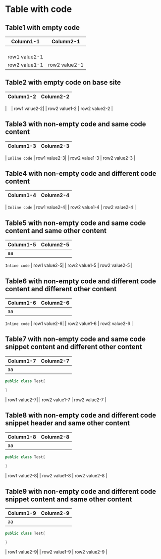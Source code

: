 # Table with code
## Table1 with empty code
| Column1-1 | Column2-1 |
| ------------- | ----------- |
| ` `
| row1 value2-1|
| row2 value1-1  | row2 value2-1 |

## Table2 with empty code on base site
| Column1-2 | Column2-2 |
| ------------- | ----------- |
| 
` `
| row1 value2-2|
| row2 value1-2  | row2 value2-2 |

## Table3 with non-empty code and same code content
| Column1-3 | Column2-3|
| ------------- | ----------- |
| 
`Inline code`
| row1 value2-3|
| row2 value1-3  | row2 value2-3 |

## Table4 with non-empty code and different code content
| Column1-4 | Column2-4|
| ------------- | ----------- |
| 
`Inline code`
| row1 value2-4|
| row2 value1-4  | row2 value2-4 |

## Table5 with non-empty code and same code content and same other content
| Column1-5 | Column2-5|
| ------------- | ----------- |
| aa
`Inline code`
| row1 value2-5|
| row2 value1-5  | row2 value2-5 |

## Table6 with non-empty code and different code content and different other content
| Column1-6 | Column2-6|
| ------------- | ----------- |
| aa
`Inline code`
| row1 value2-6|
| row2 value1-6  | row2 value2-6 |

## Table7 with non-empty code and same code snippet content and different other content
| Column1-7 | Column2-7|
| ------------- | ----------- |
| aa
```c#
public class Test{

}
```
| row1 value2-7|
| row2 value1-7  | row2 value2-7 |

## Table8 with non-empty code and different code snippet header and same other content
| Column1-8 | Column2-8|
| ------------- | ----------- |
| aa
```c#
public class Test{

}
```
| row1 value2-8|
| row2 value1-8  | row2 value2-8 |

## Table9 with non-empty code and different code snippet content and same other content
| Column1-9 | Column2-9|
| ------------- | ----------- |
| aa
```c#
public class Test{

}
```
| row1 value2-9|
| row2 value1-9  | row2 value2-9 |